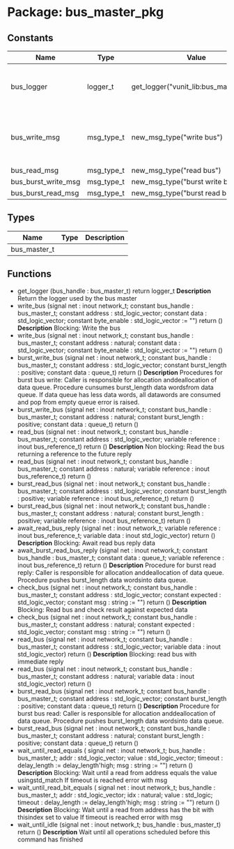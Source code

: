 # Package: bus_master_pkg

## Constants

| Name                | Type       | Value                                   | Description                                    |
| ------------------- | ---------- | --------------------------------------- | ---------------------------------------------- |
| bus_logger          | logger_t   |  get_logger("vunit_lib:bus_master_pkg") | Default logger object for bus master instances |
| bus_write_msg       | msg_type_t |  new_msg_type("write bus")              | Message type definitions, used by VC-instances |
| bus_read_msg        | msg_type_t |  new_msg_type("read bus")               |                                                |
| bus_burst_write_msg | msg_type_t |  new_msg_type("burst write bus")        |                                                |
| bus_burst_read_msg  | msg_type_t |  new_msg_type("burst read bus")         |                                                |
## Types

| Name         | Type | Description |
| ------------ | ---- | ----------- |
| bus_master_t |      |             |
## Functions
- get_logger <font id="function_arguments">(bus_handle : bus_master_t) </font> <font id="function_return">return logger_t </font>
**Description**
Return the logger used by the bus master
- write_bus <font id="function_arguments">(signal net : inout network_t; constant bus_handle : bus_master_t; constant address : std_logic_vector; constant data : std_logic_vector; constant byte_enable : std_logic_vector := "") </font> <font id="function_return">return ()</font>
**Description**
Blocking: Write the bus
- write_bus <font id="function_arguments">(signal net : inout network_t; constant bus_handle : bus_master_t; constant address : natural; constant data : std_logic_vector; constant byte_enable : std_logic_vector := "") </font> <font id="function_return">return ()</font>
- burst_write_bus <font id="function_arguments">(signal net : inout network_t; constant bus_handle : bus_master_t; constant address : std_logic_vector; constant burst_length : positive; constant data : queue_t) </font> <font id="function_return">return ()</font>
**Description**
Procedures for burst bus write: Caller is responsible for allocation anddeallocation of data queue. Procedure cunsumes burst_length data wordsfrom data queue. If data queue has less data words, all datawords are consumed and pop from empty queue error is raised.
- burst_write_bus <font id="function_arguments">(signal net : inout network_t; constant bus_handle : bus_master_t; constant address : natural; constant burst_length : positive; constant data : queue_t) </font> <font id="function_return">return ()</font>
- read_bus <font id="function_arguments">(signal net : inout network_t; constant bus_handle : bus_master_t; constant address : std_logic_vector; variable reference : inout bus_reference_t) </font> <font id="function_return">return ()</font>
**Description**
Non blocking: Read the bus returning a reference to the future reply
- read_bus <font id="function_arguments">(signal net : inout network_t; constant bus_handle : bus_master_t; constant address : natural; variable reference : inout bus_reference_t) </font> <font id="function_return">return ()</font>
- burst_read_bus <font id="function_arguments">(signal net : inout network_t; constant bus_handle : bus_master_t; constant address : std_logic_vector; constant burst_length : positive; variable reference : inout bus_reference_t) </font> <font id="function_return">return ()</font>
- burst_read_bus <font id="function_arguments">(signal net : inout network_t; constant bus_handle : bus_master_t; constant address : natural; constant burst_length : positive; variable reference : inout bus_reference_t) </font> <font id="function_return">return ()</font>
- await_read_bus_reply <font id="function_arguments">(signal net : inout network_t; variable reference : inout bus_reference_t; variable data : inout std_logic_vector) </font> <font id="function_return">return ()</font>
**Description**
Blocking: Await read bus reply data
- await_burst_read_bus_reply <font id="function_arguments">(signal net : inout network_t; constant bus_handle : bus_master_t; constant data : queue_t; variable reference : inout bus_reference_t) </font> <font id="function_return">return ()</font>
**Description**
Procedure for burst read reply: Caller is responsible for allocation anddeallocation of data queue. Procedure pushes burst_length data wordsinto data queue.
- check_bus <font id="function_arguments">(signal net : inout network_t; constant bus_handle : bus_master_t; constant address : std_logic_vector; constant expected : std_logic_vector; constant msg : string := "") </font> <font id="function_return">return ()</font>
**Description**
Blocking: Read bus and check result against expected data
- check_bus <font id="function_arguments">(signal net : inout network_t; constant bus_handle : bus_master_t; constant address : natural; constant expected : std_logic_vector; constant msg : string := "") </font> <font id="function_return">return ()</font>
- read_bus <font id="function_arguments">(signal net : inout network_t; constant bus_handle : bus_master_t; constant address : std_logic_vector; variable data : inout std_logic_vector) </font> <font id="function_return">return ()</font>
**Description**
Blocking: read bus with immediate reply
- read_bus <font id="function_arguments">(signal net : inout network_t; constant bus_handle : bus_master_t; constant address : natural; variable data : inout std_logic_vector) </font> <font id="function_return">return ()</font>
- burst_read_bus <font id="function_arguments">(signal net : inout network_t; constant bus_handle : bus_master_t; constant address : std_logic_vector; constant burst_length : positive; constant data : queue_t) </font> <font id="function_return">return ()</font>
**Description**
Procedure for burst bus read: Caller is responsible for allocation anddeallocation of data queue. Procedure pushes burst_length data wordsinto data queue.
- burst_read_bus <font id="function_arguments">(signal net : inout network_t; constant bus_handle : bus_master_t; constant address : natural; constant burst_length : positive; constant data : queue_t) </font> <font id="function_return">return ()</font>
- wait_until_read_equals <font id="function_arguments">( signal net : inout network_t; bus_handle   : bus_master_t; addr         : std_logic_vector; value        : std_logic_vector; timeout      : delay_length := delay_length'high; msg    : string       := "") </font> <font id="function_return">return ()</font>
**Description**
Blocking: Wait until a read from address equals the value usingstd_match If timeout is reached error with msg
- wait_until_read_bit_equals <font id="function_arguments">( signal net : inout network_t; bus_handle   : bus_master_t; addr         : std_logic_vector; idx          : natural; value        : std_logic; timeout      : delay_length := delay_length'high; msg    : string       := "") </font> <font id="function_return">return ()</font>
**Description**
Blocking: Wait until a read from address has the bit with thisindex set to value If timeout is reached error with msg
- wait_until_idle <font id="function_arguments">(signal net : inout network_t; bus_handle : bus_master_t) </font> <font id="function_return">return ()</font>
**Description**
Wait until all operations scheduled before this command has finished
